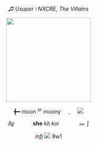 <p align="center">
<i>♫ Usuper ፧ NXCRE, The Villains</i>
</p>
<p align="center">
  <img src="https://64.media.tumblr.com/18f8e2a680ae4a54de0e4be6d4af9ddd/f800b72ce9931955-48/s540x810/922f7daa19754e1e16cb6bbacfc85018a79377e2.pnj" height=220px;>
</p>
<p align="center">╋━ moon <sup>or</sup> moony⠀⠀, ⠀  <img src="https://files.catbox.moe/c76fwd.gif"></p>
<p align="center">
  𝜗𝜚⠀⠀ ⠀⠀  <b>she</b> kit <i>koi</i> ⠀⠀ ⠀⠀  ᨐ ∫
</p>
<p align="center">
  <i>infj</i> <img src="https://64.media.tumblr.com/f2e6bc1f06d2bbe0b36c788fb2f873f3/f54de1e2cdf7c0eb-18/s75x75_c1/a4a28a3c9824d3fdff635a071e3b1b5fd7d25d96.gifv"> 9w1 
</p>
